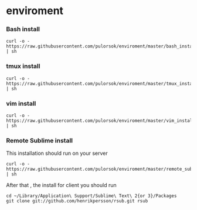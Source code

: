 # enviroment

### Bash install

```
curl -o - https://raw.githubusercontent.com/pulorsok/enviroment/master/bash_install.sh | sh
```

### tmux install

```
curl -o - https://raw.githubusercontent.com/pulorsok/enviroment/master/tmux_install.sh | sh
```

### vim install

```
curl -o - https://raw.githubusercontent.com/pulorsok/enviroment/master/vim_install.sh | sh
```

### Remote Sublime install

This installation should run on your server
```
curl -o - https://raw.githubusercontent.com/pulorsok/enviroment/master/remote_sublime_install.sh | sh
```
After that , the install for client you should run

```
cd ~/Library/Application\ Support/Sublime\ Text\ 2{or 3}/Packages
git clone git://github.com/henrikpersson/rsub.git rsub
```
